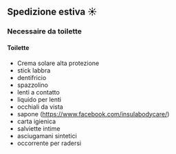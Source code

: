<!-- # Lista materiali personali -->
## Spedizione estiva :sunny:

### Necessaire da toilette

#### Toilette

* Crema solare alta protezione
* stick labbra
* dentifricio
* spazzolino
* lenti a contatto
* liquido per lenti
* occhiali da vista
* sapone (https://www.facebook.com/insulabodycare/)
* carta igienica
* salviette intime
* asciugamani sintetici
* occorrente per radersi
